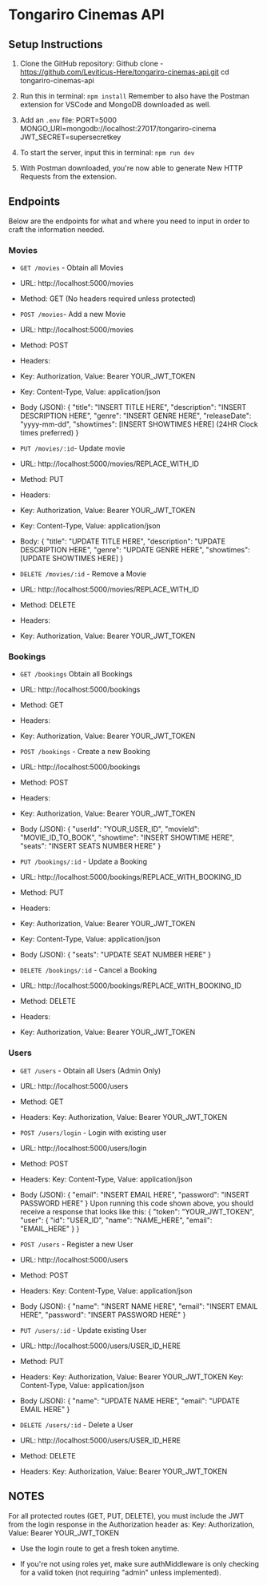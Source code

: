 # Tongariro Cinemas API

## Setup Instructions

1. Clone the GitHub repository:
Github clone - https://github.com/Leviticus-Here/tongariro-cinemas-api.git
cd tongariro-cinemas-api

2. Run this in terminal: `npm install`
Remember to also have the Postman extension for VSCode and MongoDB downloaded as well.

3. Add an `.env` file:
PORT=5000
MONGO_URI=mongodb://localhost:27017/tongariro-cinema
JWT_SECRET=supersecretkey

4. To start the server, input this in terminal: `npm run dev`

5. With Postman downloaded, you're now able to generate New HTTP Requests from the extension.

## Endpoints

Below are the endpoints for what and where you need to input in order to craft the information needed.

### Movies
- `GET /movies` - Obtain all Movies
- URL: http://localhost:5000/movies
- Method: GET
(No headers required unless protected)

- `POST /movies`- Add a new Movie
- URL: http://localhost:5000/movies
- Method: POST
- Headers:
- Key: Authorization, Value: Bearer YOUR_JWT_TOKEN
- Key: Content-Type, Value: application/json

- Body (JSON):
{
  "title": "INSERT TITLE HERE",
  "description": "INSERT DESCRIPTION HERE",
  "genre": "INSERT GENRE HERE",
  "releaseDate": "yyyy-mm-dd",
  "showtimes": [INSERT SHOWTIMES HERE] (24HR Clock times preferred)
}

- `PUT /movies/:id`- Update movie
- URL: http://localhost:5000/movies/REPLACE_WITH_ID
- Method: PUT
- Headers:
- Key: Authorization, Value: Bearer YOUR_JWT_TOKEN
- Key: Content-Type, Value: application/json

- Body:
{
  "title": "UPDATE TITLE HERE",
  "description": "UPDATE DESCRIPTION HERE",
  "genre": "UPDATE GENRE HERE",
  "showtimes": [UPDATE SHOWTIMES HERE]
}

- `DELETE /movies/:id` - Remove a Movie
- URL: http://localhost:5000/movies/REPLACE_WITH_ID
- Method: DELETE
- Headers:
- Key: Authorization, Value: Bearer YOUR_JWT_TOKEN

### Bookings
- `GET /bookings` Obtain all Bookings
- URL: http://localhost:5000/bookings
- Method: GET
- Headers:
- Key: Authorization, Value: Bearer YOUR_JWT_TOKEN

- `POST /bookings` - Create a new Booking
- URL: http://localhost:5000/bookings
- Method: POST
- Headers:
- Key: Authorization, Value: Bearer YOUR_JWT_TOKEN
- Body (JSON):
{
  "userId": "YOUR_USER_ID",
  "movieId": "MOVIE_ID_TO_BOOK",
  "showtime": "INSERT SHOWTIME HERE",
  "seats": "INSERT SEATS NUMBER HERE"
}

- `PUT /bookings/:id` - Update a Booking
- URL: http://localhost:5000/bookings/REPLACE_WITH_BOOKING_ID
- Method: PUT
- Headers:
- Key: Authorization, Value: Bearer YOUR_JWT_TOKEN
- Key: Content-Type, Value: application/json
- Body (JSON):
{
  "seats": "UPDATE SEAT NUMBER HERE"
}

- `DELETE /bookings/:id` - Cancel a Booking
- URL: http://localhost:5000/bookings/REPLACE_WITH_BOOKING_ID
- Method: DELETE
- Headers:
- Key: Authorization, Value: Bearer YOUR_JWT_TOKEN

### Users
- `GET /users` - Obtain all Users (Admin Only)
- URL: http://localhost:5000/users
- Method: GET
- Headers:
Key: Authorization, Value: Bearer YOUR_JWT_TOKEN

- `POST /users/login` - Login with existing user
- URL: http://localhost:5000/users/login
- Method: POST
- Headers:
Key: Content-Type, Value: application/json
- Body (JSON):
{
  "email": "INSERT EMAIL HERE",
  "password": "INSERT PASSWORD HERE"
}
Upon running this code shown above, you should receive a response that looks like this:
{
  "token": "YOUR_JWT_TOKEN",
  "user": {
    "id": "USER_ID",
    "name": "NAME_HERE",
    "email": "EMAIL_HERE"
  }
}
- `POST /users` - Register a new User
- URL: http://localhost:5000/users
- Method: POST
- Headers:
Key: Content-Type, Value: application/json
- Body (JSON):
{
  "name": "INSERT NAME HERE",
  "email": "INSERT EMAIL HERE",
  "password": "INSERT PASSWORD HERE"
}
- `PUT /users/:id` - Update existing User
- URL: http://localhost:5000/users/USER_ID_HERE
- Method: PUT
- Headers:
Key: Authorization, Value: Bearer YOUR_JWT_TOKEN
Key: Content-Type, Value: application/json
- Body (JSON):
{
  "name": "UPDATE NAME HERE",
  "email": "UPDATE EMAIL HERE"
}
- `DELETE /users/:id` - Delete a User
- URL: http://localhost:5000/users/USER_ID_HERE
- Method: DELETE
- Headers:
Key: Authorization, Value: Bearer YOUR_JWT_TOKEN

## NOTES
For all protected routes (GET, PUT, DELETE), you must include the JWT from the login response in the 
Authorization header as: Key: Authorization, Value: Bearer YOUR_JWT_TOKEN

- Use the login route to get a fresh token anytime.

- If you're not using roles yet, make sure authMiddleware is only checking for a valid token (not requiring "admin" unless implemented).
